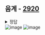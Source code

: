 ## 
## 음계 - [2920](https://www.acmicpc.net/problem/2920)        
<details>
  <summary> 정답 </summary>
  <p>

```swift
import UIKit

//https://www.acmicpc.net/problem/2920
//변수 2개를 두고 for문 돌아서 앞에거와 뒤에거를 비교해서 변수를 변경하는 것이 핵심로직
func scale1() {
    print("음계를 입력해주세요.")
    let input = readLine() ?? ""
    var ascending = true
    var descending = true

    let data: [Int] = input.split(separator: " ").map { Int($0) ?? 0 }

    for i in 0..<data.count {
        if i+1 == data.count { break }
        
        if data[i+1] > data[i] {
            descending = false
        } else if data[i+1] < data[i] {
            ascending = false
        }
    }

    if ascending {
        print("ascending")
    } else if descending {
        print("descending")
    } else {
        print("mixed")
    }
}

func scale2() {
    let input = readLine() ?? ""
    let data = input.components(separatedBy: " ")
    
    if data == data.sorted(by: <) {
        print("ascending")
    } else if data == data.sorted(by: >) {
        print("descending")
    } else {
        print("mixed")
    }
}

scale1()
scale2()
```
  </p>
</details>


<img width="" alt="image" src="https://user-images.githubusercontent.com/85085822/201612386-25c8c9c3-d26a-439c-b92a-4573514b658e.png">
<img width="" alt="image" src="https://user-images.githubusercontent.com/85085822/201613018-1e53d6b7-2b9e-47a8-83f7-f5a5149d1aca.png">




